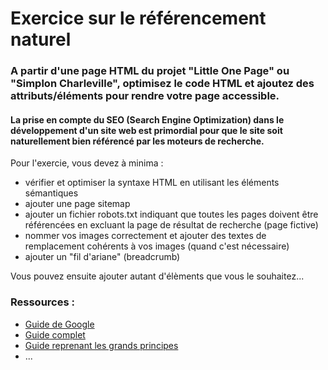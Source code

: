 # Exercice sur le référencement naturel

### A partir d'une page HTML du projet "Little One Page" ou "Simplon Charleville", optimisez le code HTML et ajoutez des attributs/éléments pour rendre votre page accessible.

#### La prise en compte du SEO (Search Engine Optimization) dans le développement d'un site web est primordial pour que le site soit naturellement bien référencé par les moteurs de recherche.

Pour l'exercie, vous devez à minima :
* vérifier et optimiser la syntaxe HTML en utilisant les éléments sémantiques
* ajouter une page sitemap
* ajouter un fichier robots.txt indiquant que toutes les pages doivent être référencées en excluant la page de résultat de recherche (page fictive)
* nommer vos images correctement et ajouter des textes de remplacement cohérents à vos images (quand c'est nécessaire)
* ajouter un "fil d'ariane" (breadcrumb)
  
 Vous pouvez ensuite ajouter autant d'élèments que vous le souhaitez...

### Ressources :
* [Guide de Google](https://support.google.com/webmasters/answer/7451184?hl=fr)
* [Guide complet](https://www.optimisation-conversion.com/webmarketing/guide-optimisation-referencement-naturel-evaluation-seo/)
* [Guide reprenant les grands principes](https://www.commentcamarche.com/contents/1267-referencement-naturel-seo-guide-pratique-complet)
* ...

